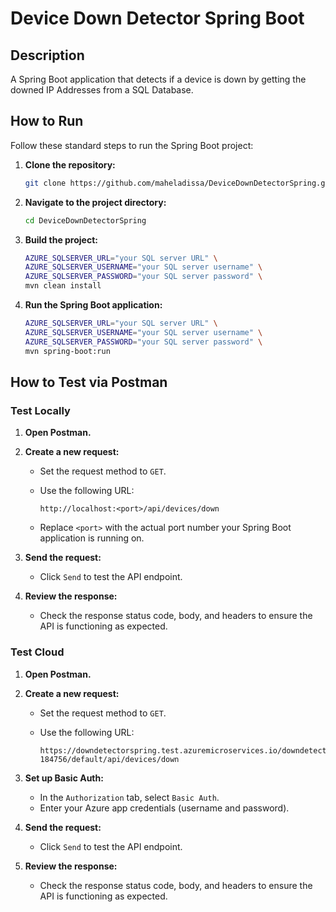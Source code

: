 # Device Down Detector Spring Boot

## Description

A Spring Boot application that detects if a device is down by getting the downed IP Addresses from a SQL Database.

## How to Run

Follow these standard steps to run the Spring Boot project:

1. **Clone the repository:**

   ```bash
   git clone https://github.com/maheladissa/DeviceDownDetectorSpring.git
   ```

2. **Navigate to the project directory:**

   ```bash
   cd DeviceDownDetectorSpring
   ```

3. **Build the project:**

   ```bash
   AZURE_SQLSERVER_URL="your SQL server URL" \
   AZURE_SQLSERVER_USERNAME="your SQL server username" \
   AZURE_SQLSERVER_PASSWORD="your SQL server password" \
   mvn clean install
   ```

4. **Run the Spring Boot application:**

   ```bash
   AZURE_SQLSERVER_URL="your SQL server URL" \
   AZURE_SQLSERVER_USERNAME="your SQL server username" \
   AZURE_SQLSERVER_PASSWORD="your SQL server password" \
   mvn spring-boot:run
   ```

## How to Test via Postman

### Test Locally

1. **Open Postman.**

2. **Create a new request:**

    - Set the request method to `GET`.
    - Use the following URL:

      ```
      http://localhost:<port>/api/devices/down
      ```

    - Replace `<port>` with the actual port number your Spring Boot application is running on.

3. **Send the request:**

    - Click `Send` to test the API endpoint.

4. **Review the response:**

    - Check the response status code, body, and headers to ensure the API is functioning as expected.

### Test Cloud

1. **Open Postman.**

2. **Create a new request:**

    - Set the request method to `GET`.
    - Use the following URL:

      ```
      https://downdetectorspring.test.azuremicroservices.io/downdetector-184756/default/api/devices/down
      ```

3. **Set up Basic Auth:**

    - In the `Authorization` tab, select `Basic Auth`.
    - Enter your Azure app credentials (username and password).

4. **Send the request:**

    - Click `Send` to test the API endpoint.

5. **Review the response:**

    - Check the response status code, body, and headers to ensure the API is functioning as expected.
